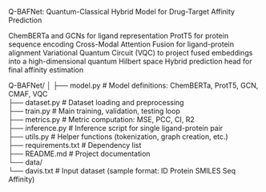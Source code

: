 Q-BAFNet: Quantum-Classical Hybrid Model for Drug-Target Affinity Prediction


ChemBERTa and GCNs for ligand representation
ProtT5 for protein sequence encoding
Cross-Modal Attention Fusion for ligand-protein alignment
Variational Quantum Circuit (VQC) to project fused embeddings into a high-dimensional quantum Hilbert space
Hybrid prediction head for final affinity estimation

Q-BAFNet/
│
├── model.py             # Model definitions: ChemBERTa, ProtT5, GCN, CMAF, VQC  
├── dataset.py           # Dataset loading and preprocessing  
├── train.py             # Main training, validation, testing loop  
├── metrics.py           # Metric computation: MSE, PCC, CI, R2  
├── inference.py         # Inference script for single ligand-protein pair  
├── utils.py             # Helper functions (tokenization, graph creation, etc.)  
├── requirements.txt     # Dependency list  
├── README.md            # Project documentation  
└── data/  
    └── davis.txt        # Input dataset (sample format: ID Protein SMILES Seq Affinity)
